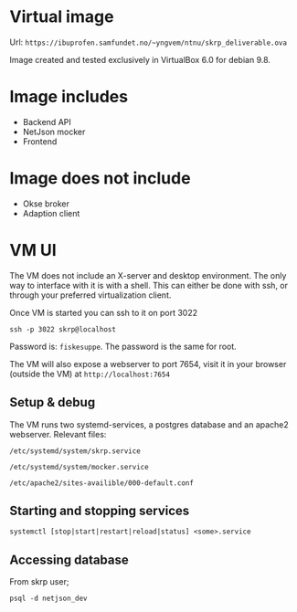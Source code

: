# Virtual image 
Url: `https://ibuprofen.samfundet.no/~yngvem/ntnu/skrp_deliverable.ova` 

Image created and tested exclusively in VirtualBox 6.0 for debian 9.8.

# Image includes
- Backend API
- NetJson mocker
- Frontend

# Image does not include
- Okse broker
- Adaption client

# VM UI
The VM does not include an X-server and desktop environment. The only way to
interface with it is with a shell. This can either be done with ssh, or through
your preferred virtualization client.

Once VM is started you can ssh to it on port 3022 

`ssh -p 3022 skrp@localhost`

Password is: `fiskesuppe`. The password is the same for root.

The VM will also expose a webserver to port 7654, visit it in your browser
(outside the VM) at `http://localhost:7654`

## Setup & debug
The VM runs two systemd-services, a postgres database and an apache2 webserver.
Relevant files:

`/etc/systemd/system/skrp.service`

`/etc/systemd/system/mocker.service`

`/etc/apache2/sites-availible/000-default.conf`

## Starting and stopping services

`systemctl [stop|start|restart|reload|status] <some>.service`

## Accessing database

From skrp user;

`psql -d netjson_dev`
